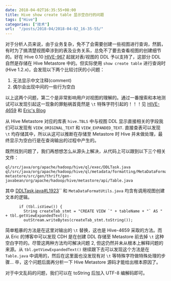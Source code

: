 ```yaml
---
date: 2018-04-02T16:35:55+08:00
title: Hive show create table 显示空白行的问题
tags: ["Hive"]
categories: ["技术"]
url:  "/posts/2018-04/2018-04-02_16-35-55/"
---
```


对于分析人员来说，由于业务复杂，免不了会需要创建一些视图进行查询，然鹅，有时为了搞清楚视图牵涉到的表及业务关系，总免不了要去查看视图的创建细节的。好在 Hive 0.10 [HIVE-967](https://issues.apache.org/jira/browse/HIVE-967) 起就对表/视图的 DDL 予以支持了，这部分 DDL 自然是存储在 Hive Metastore 中的。但实际使用 `show create table` 进行查询时(Hive 1.2.x)，会发现以下两个比较讨厌的小问题：
1. 无法显示中文注释(comment)
2. 偶尔会出现中间的一些行为空白

以上这两个问题，第二个是非常影响用户对视图的理解的。通过一番搜索和本地测试可以发现引起这一现象的罪魁祸首竟然是 `\t` 特殊字符引起的！！！见 [HIVE-4659](https://issues.apache.org/jira/browse/HIVE-4659) 和 [Eric's Blog](http://www.ericlin.me/2017/12/show-create-table-output-truncated-for-view-in-hive/)

从 Hive Metastore 对应的库表 `hive.TBLS` 中与视图 DDL 显示直接相关的字段我们可以发现有 `VIEW_ORIGINAL_TEXT` 和 `VIEW_EXPANDED_TEXT`. 直接查表可以发现 `\t` 均存储其中，所以从这可以推断在存储至 Metastore 时 Hive 并未做处理，最终显示为空白行是在查询输出的过程中产生的。

既然找到问题了，我们再想想怎么从源头上解决，从代码上可以跟到以下三个相关文件：

```
ql/src/java/org/apache/hadoop/hive/ql/exec/DDLTask.java
ql/src/java/org/apache/hadoop/hive/ql/metadata/formatting/MetaDataFormatUtils.java
metastore/src/gen/thrift/gen-javabean/org/apache/hadoop/hive/metastore/api/Table.java
```

其中 [DDLTask.java#L1923](https://github.com/apache/hive/blob/release-1.2.1/ql/src/java/org/apache/hadoop/hive/ql/exec/DDLTask.java#L1923)`` 和 `MetaDataFormatUtils.java` 均含有调用视图创建文本的逻辑。

```
      if (tbl.isView()) {
        String createTab_stmt = "CREATE VIEW `" + tableName + "` AS " + tbl.getViewExpandedText();
        outStream.writeBytes(createTab_stmt.toString());
```

简单粗暴的方法是在这里对输出的 `\t` 替换，这也是 Hive-4659 采取的方法。而从 Eric 的博客中可以发现 CDH 是在创建 DDL 存储至 Metastore 前去掉 `\t` 这种空白字符的。尽管这两种方法均可解决问题 2, 但这仍然并未从根本上解释问题的来源。从 `tbl.getViewExpandedText()` 继续跟下去可以发现这个方法是在 `Table.java` 中调用的，然后在这里面也没发现有对 `\t` 等特殊字符做特殊处理的步骤... 卒，这个问题后面再分析一下 Hive Metastore 源码才能给出根本原因了。

对于中文乱码的问题，我们可以在 toString 后加入 UTF-8 编解码即可。